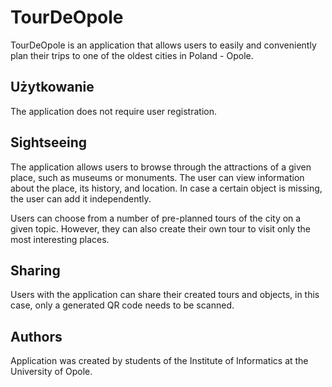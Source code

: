 # TourDeOpole
TourDeOpole is an application that allows users to easily and conveniently plan their trips to one of the oldest cities in Poland - Opole.

## Użytkowanie 
The application does not require user registration.

## Sightseeing
The application allows users to browse through the attractions of a given place, such as museums or monuments. The user can view information about the place, its history, and location. In case a certain object is missing, the user can add it independently.

Users can choose from a number of pre-planned tours of the city on a given topic. However, they can also create their own tour to visit only the most interesting places.

## Sharing
Users with the application can share their created tours and objects, in this case, only a generated QR code needs to be scanned.

## Authors
Application was created by students of the Institute of Informatics at the University of Opole.
